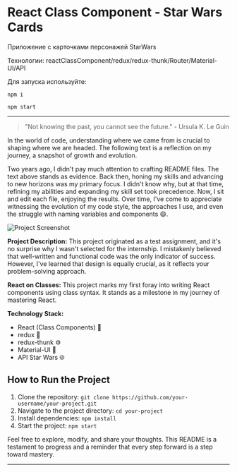 # React Class Component - Star Wars Cards

Приложение c карточками персонажей StarWars

Технологии: reactClassComponent/redux/redux-thunk/Router/Material-UI/API

Для запуска используйте: 

```
npm i

npm start
```

_______________________________________________________________________

> "Not knowing the past, you cannot see the future." - Ursula K. Le Guin

In the world of code, understanding where we came from is crucial to shaping where we are headed. The following text is a reflection on my journey, a snapshot of growth and evolution.

Two years ago, I didn't pay much attention to crafting README files. The text above stands as evidence. Back then, honing my skills and advancing to new horizons was my primary focus. I didn't know why, but at that time, refining my abilities and expanding my skill set took precedence. Now, I sit and edit each file, enjoying the results. Over time, I've come to appreciate witnessing the evolution of my code style, the approaches I use, and even the struggle with naming variables and components 😄.

![Project Screenshot](https://sun9-42.userapi.com/impg/B-MOtIH7i-6tQcHLSjdDJrMkLUaEPviCBtGKsw/cJk2kz89EQc.jpg?size=1148x726&quality=96&sign=e0ed2486cbf7ceeb294f53947e72b175&type=album)

**Project Description:**
This project originated as a test assignment, and it's no surprise why I wasn't selected for the internship. I mistakenly believed that well-written and functional code was the only indicator of success. However, I've learned that design is equally crucial, as it reflects your problem-solving approach.

**React on Classes:**
This project marks my first foray into writing React components using class syntax. It stands as a milestone in my journey of mastering React.

**Technology Stack:**
- React (Class Components) 🚀
- redux 🔄
- redux-thunk ⚙️
- Material-UI 💅
- API Star Wars 🌐

## How to Run the Project

1. Clone the repository: `git clone https://github.com/your-username/your-project.git`
2. Navigate to the project directory: `cd your-project`
3. Install dependencies: `npm install`
4. Start the project: `npm start`

Feel free to explore, modify, and share your thoughts. This README is a testament to progress and a reminder that every step forward is a step toward mastery.

---
